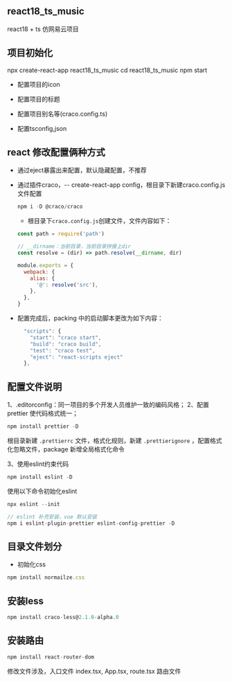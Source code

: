 ## react18_ts_music

react18 + ts 仿网易云项目

## 项目初始化

npx create-react-app react18_ts_music
cd react18_ts_music
npm start

- 配置项目的icon

- 配置项目的标题

- 配置项目别名等(craco.config.ts)

- 配置tsconfig,json

## react 修改配置俩种方式

- 通过eject暴露出来配置，默认隐藏配置，不推荐

- 通过插件craco，-- create-react-app config，根目录下新建craco.config.js文件配置

  ```js
  npm i -D @craco/craco
  ```
  - 根目录下`craco.config.js`创建文件，文件内容如下：

  ```js
  const path = require('path')

  // __dirname：当前目录，当前目录拼接上dir
  const resolve = (dir) => path.resolve(__dirname, dir)

  module.exports = {
    webpack: {
      alias: {
        '@': resolve('src'),
      },
    },
  }
  ```
- 配置完成后，packing 中的启动脚本更改为如下内容：

  ```js
    "scripts": {
      "start": "craco start",
      "build": "craco build",
      "test": "craco test",
      "eject": "react-scripts eject"
    },
  ```

## 配置文件说明

1、.editorconfig：同一项目的多个开发人员维护一致的编码风格；
2、配置 prettier 使代码格式统一；

```js
npm install prettier -D
```
根目录新建 `.prettierrc` 文件，格式化规则，新建 `.prettierignore` ，配置格式化忽略文件，package 新增全局格式化命令

3、使用eslint约束代码

```js
npm install eslint -D
```
使用以下命令初始化eslint

```js
npx eslint --init
```

```js
// eslint 补充安装，vue 默认安装
npm i eslint-plugin-prettier eslint-config-prettier -D
```
## 目录文件划分

- 初始化css

```js
npm install normailze.css
```
## 安装less

```js
npm install craco-less@2.1.0-alpha.0
```

## 安装路由

```js
npm install react-router-dom
```

修改文件涉及，入口文件 index.tsx, App.tsx, route.tsx 路由文件

